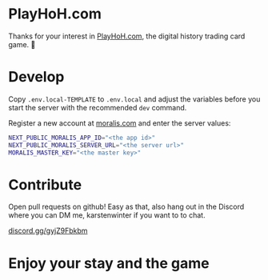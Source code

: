 # PlayHoH.com

Thanks for your interest in [PlayHoH.com](https://playhoh.com), the digital history trading card game. 👋

# Develop

Copy `.env.local-TEMPLATE` to `.env.local` and adjust the variables before you start the server with the recommended `dev` command.

Register a new account at [moralis.com](https://moralis.com) and enter the server values:

```bash
NEXT_PUBLIC_MORALIS_APP_ID="<the app id>"
NEXT_PUBLIC_MORALIS_SERVER_URL="<the server url>"
MORALIS_MASTER_KEY="<the master key>"
```

# Contribute

Open pull requests on github! Easy as that, also hang out in the Discord where you can DM me, karstenwinter if you want to to chat.

[discord.gg/gyjZ9Fbkbm](https://discord.gg/gyjZ9Fbkbm)

# Enjoy your stay and the game
